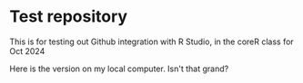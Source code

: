 # Test repository

This is for testing out Github integration with R Studio, in the coreR class for Oct 2024

Here is the version on my local computer. Isn't that grand?